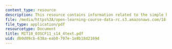 ```yaml
---
content_type: resource
description: This resource contains information related to the simple harmonic oscillator.
file: /media/https%3A/open-learning-course-data-rc.s3.amazonaws.com/18-03sc-differential-equations-fall-2011/db0d09cb638aeab0707e1e8b18d2169d_MIT18_03SCF11_s14_4text.pdf
file_type: application/pdf
resourcetype: Document
title: MIT18_03SCF11_s14_4text.pdf
uid: db0d09cb-638a-eab0-707e-1e8b18d2169d
---
```

